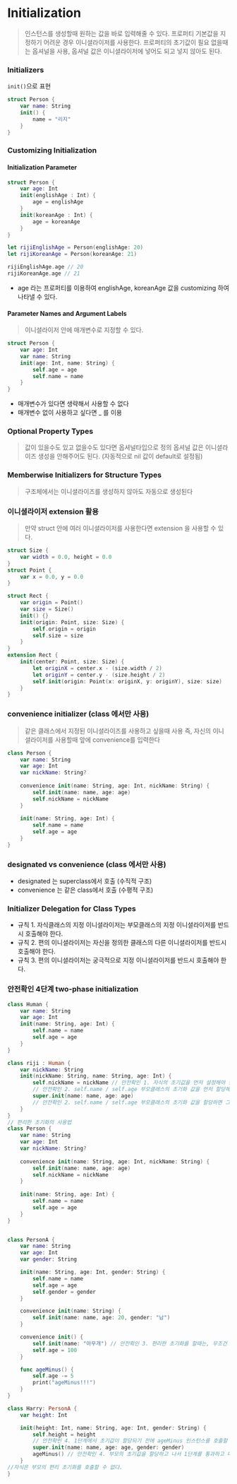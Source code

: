 
# Initialization
> 인스턴스를 생성할때 원하는 값을 바로 입력해줄 수 있다.
> 프로퍼티 기본값을 지정하기 어려운 경우 이니셜라이저를 사용한다.
> 프로퍼티의 초기값이 필요 없을때는 옵셔널을 사용, 옵셔널 값은 이니셜라이저에 넣어도 되고 넣지 않아도 된다.

### Initializers
``` init() ```으로 표현
```swift
struct Person {
    var name: String
    init() {
        name = "리지"
    }
}
```
### Customizing Initialization

#### Initialization Parameter

```swift
struct Person {
    var age: Int
    init(englishAge : Int) {
        age = englishAge
    }
    init(koreanAge : Int) {
        age = koreanAge
    }
}

let rijiEnglishAge = Person(englishAge: 20)
let rijiKoreanAge = Person(koreanAge: 21)

rijiEnglishAge.age // 20
rijiKoreanAge.age // 21

```
- age 라는 프로퍼티를 이용하여 englishAge, koreanAge 값을 customizing 하여 나타낼 수 있다.

#### Parameter Names and Argument Labels
> 이니셜라이저 안에 매개변수로 지정할 수 있다.
```swift
struct Person {
    var age: Int
    var name: String
    init(age: Int, name: String) {
        self.age = age
        self.name = name
    }
}
```
- 매개변수가 있다면 생략해서 사용할 수 없다
- 매개변수 없이 사용하고 싶다면 _ 를 이용
### Optional Property Types

> 값이 있을수도 있고 없을수도 있다면 옵셔널타입으로 정의
> 옵셔널 값은 이니셜라이즈 생성을 안해주어도 된다. (자동적으로 nil 값이  default로 설정됨)

### Memberwise Initializers for Structure Types
> 구조체에서는 이니셜라이즈를 생성하지 않아도 자동으로 생성된다

### 이니셜라이저 extension 활용
> 만약 struct 안에 여러 이니셜라이저를 사용한다면 extension 을 사용할 수 있다.
```swift
struct Size {
    var width = 0.0, height = 0.0
}
struct Point {
    var x = 0.0, y = 0.0
}

struct Rect {
    var origin = Point()
    var size = Size()
    init() {}
    init(origin: Point, size: Size) {
        self.origin = origin
        self.size = size
    }
}
extension Rect {
    init(center: Point, size: Size) {
        let originX = center.x - (size.width / 2)
        let originY = center.y - (size.height / 2)
        self.init(origin: Point(x: originX, y: originY), size: size)
    }
}
```
### convenience initializer (class 에서만 사용)
> 같은 클래스에서 지정된 이니셜라이즈를 사용하고 싶을때 사용
> 즉, 자신의 이니셜라이저를 사용할때 앞에 convenience를 입력한다

```swift
class Person {
    var name: String
    var age: Int
    var nickName: String?
    
    convenience init(name: String, age: Int, nickName: String) {
        self.init(name: name, age: age)
        self.nickName = nickName
    }
    
    init(name: String, age: Int) {
        self.name = name
        self.age = age
    }
}
```
### designated vs convenience (class 에서만 사용)
- designated 는 superclass에서 호출 (수직적 구조)
- convenience 는 같은 class에서 호출 (수평적 구조)


### Initializer Delegation for Class Types
- 규칙 1. 자식클래스의 지정 이니셜라이저는 부모클래스의 지정 이니셜라이저를 반드시 호출해야 한다.
- 규칙 2. 편의 이니셜라이저는 자신을 정의한 클래스의 다른 이니셜라이저를 반드시 호출해야 한다.
- 규칙 3. 편의 이니셜라이저는 궁극적으로 지정 이니셜라이저를 반드시 호출해야 한다.

### 안전확인 4단계 two-phase initialization

```swift
class Human {
    var name: String
    var age: Int
    init(name: String, age: Int) {
        self.name = name
        self.age = age
    }
}

class riji : Human {
    var nickName: String
    init(nickName: String, name: String, age: Int) {
        self.nickName = nickName // 안전확인 1. 자식의 초기값을 먼저 설정해야 한다.
        // 안전확인 2. self.name / self.age 부모클래스의 초기화 값을 먼저 할당해줄 수 없다.
        super.init(name: name, age: age)
        // 안전확인 2. self.name / self.age 부모클래스의 초기화 값을 할당하면 그 이후에 값을 넣어줄 수 있고, 값은 변경된다.
    }
}
// 편리한 초기화의 사용법
class Person {
    var name: String
    var age: Int
    var nickName: String?
    
    convenience init(name: String, age: Int, nickName: String) {
        self.init(name: name, age: age)
        self.nickName = nickName
    }
    
    init(name: String, age: Int) {
        self.name = name
        self.age = age
    }
}


class PersonA {
    var name: String
    var age: Int
    var gender: String

    init(name: String, age: Int, gender: String) {
        self.name = name
        self.age = age
        self.gender = gender
    }

    convenience init(name: String) {
        self.init(name: name, age: 20, gender: "남")
    }

    convenience init() {
        self.init(name: "아무개") // 안전확인 3. 편리한 초기화를 할때는, 무조건 다른 이니셜라이저를 호출해야한다. 만약 이 줄이 없이 self.age = 100 을 바로 입력할 수 없다.
        self.age = 100
    }

    func ageMinus() {
        self.age -= 5
        print("ageMinus!!!")
    }
}

class Harry: PersonA {
    var height: Int

    init(height: Int, name: String, age: Int, gender: String) {
        self.height = height
        // 안전확인 4. 1단계에서 초기값이 할당되기 전에 ageMinus 인스턴스를 호출할 수 없다.
        super.init(name: name, age: age, gender: gender)
        ageMinus() // 안전확인 4. 부모의 초기값을 할당하고 나서 1단계를 통과하고 메서드를 호출하는 것은 가능!
    }
//자식은 부모의 편리 초기화를 호출할 수 없다.
}

```
